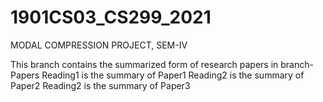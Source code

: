 # 1901CS03_CS299_2021
MODAL COMPRESSION PROJECT, SEM-IV

This branch contains the summarized form of research papers in branch-Papers
Reading1 is the summary of Paper1
Reading2 is the summary of Paper2
Reading2 is the summary of Paper3
